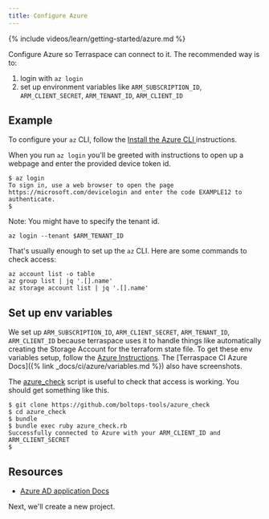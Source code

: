 ```yaml
---
title: Configure Azure
---
```


{% include videos/learn/getting-started/azure.md %}

Configure Azure so Terraspace can connect to it. The recommended way is to:

1. login with `az login`
2. set up environment variables like `ARM_SUBSCRIPTION_ID`, `ARM_CLIENT_SECRET`, `ARM_TENANT_ID`, `ARM_CLIENT_ID`

## Example

To configure your `az` CLI, follow the [Install the Azure CLI
](https://docs.microsoft.com/en-us/cli/azure/install-azure-cli?view=azure-cli-latest) instructions.

When you run `az login` you'll be greeted with instructions to open up a webpage and enter the provided device token id.

    $ az login
    To sign in, use a web browser to open the page https://microsoft.com/devicelogin and enter the code EXAMPLE12 to authenticate.
    $

Note: You might have to specify the tenant id.

    az login --tenant $ARM_TENANT_ID

That's usually enough to set up the `az` CLI. Here are some commands to check access:

    az account list -o table
    az group list | jq '.[].name'
    az storage account list | jq '.[].name'

## Set up env variables

We set up `ARM_SUBSCRIPTION_ID`, `ARM_CLIENT_SECRET`, `ARM_TENANT_ID`, `ARM_CLIENT_ID` because terraspace uses it to handle things like automatically creating the Storage Account for the terraform state file.  To get these env variables setup, follow the [Azure Instructions](https://docs.microsoft.com/en-us/azure/active-directory/develop/howto-create-service-principal-portal#register-an-application-with-azure-ad-and-create-a-service-principal).  The [Terraspace CI Azure Docs]({% link _docs/ci/azure/variables.md %}) also have screenshots.

The [azure_check](https://github.com/boltops-tools/azure_check) script is useful to check that access is working. You should get something like this.

    $ git clone https://github.com/boltops-tools/azure_check
    $ cd azure_check
    $ bundle
    $ bundle exec ruby azure_check.rb
    Successfully connected to Azure with your ARM_CLIENT_ID and ARM_CLIENT_SECRET
    $

## Resources

* [Azure AD application Docs](https://docs.microsoft.com/en-us/azure/active-directory/develop/howto-create-service-principal-portal#register-an-application-with-azure-ad-and-create-a-service-principal)

Next, we'll create a new project.

